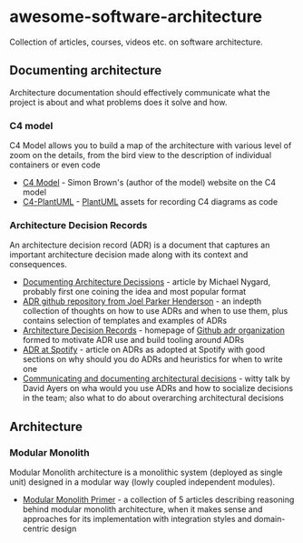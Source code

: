 # awesome-software-architecture
Collection of articles, courses, videos etc. on software architecture.

## Documenting architecture

Architecture documentation should effectively communicate what the project is about and what problems does it solve and how. 

### C4 model

C4 Model allows you to build a map of the architecture with various level of zoom on the details, from the bird view to the description of individual containers or even code

- [C4 Model](https://c4model.com/) - Simon Brown's (author of the model) website on the C4 model
- [C4-PlantUML](https://github.com/plantuml-stdlib/C4-PlantUML) - [PlantUML](https://plantuml.com/) assets for recording C4 diagrams as code

### Architecture Decision Records

An architecture decision record (ADR) is a document that captures an important architecture decision made along with its context and consequences.

- [Documenting Architecture Decissions](https://cognitect.com/blog/2011/11/15/documenting-architecture-decisions) - article by Michael Nygard, probably first one coining the idea and most popular format
- [ADR github repository from Joel Parker Henderson](https://github.com/joelparkerhenderson/architecture-decision-record) - an indepth collection of thoughts on how to use ADRs and when to use them, plus contains selection of templates and examples of ADRs
- [Architecture Decision Records](https://adr.github.io/) - homepage of [Github adr organization](https://github.com/adr) formed to motivate ADR use and build tooling around ADRs
- [ADR at Spotify](https://engineering.atspotify.com/2020/04/14/when-should-i-write-an-architecture-decision-record/) - article on ADRs as adopted at Spotify with good sections on why should you do ADRs and heuristics for when to write one
- [Communicating and documenting architectural decisions](https://www.youtube.com/watch?v=rwfXkSjFhzc) - witty talk by David Ayers on wha would you use ADRs and how to socialize decisions in the team; also what to do about overarching architectural decisions
## Architecture

### Modular Monolith

Modular Monolith architecture is a monolithic system (deployed as single unit) designed in a modular way (lowly coupled independent modules).

- [Modular Monolith Primer](http://www.kamilgrzybek.com/design/modular-monolith-primer/) - a collection of 5 articles describing reasoning behind modular monolith architecture, when it makes sense and approaches for its implementation with integration styles and domain-centric design
